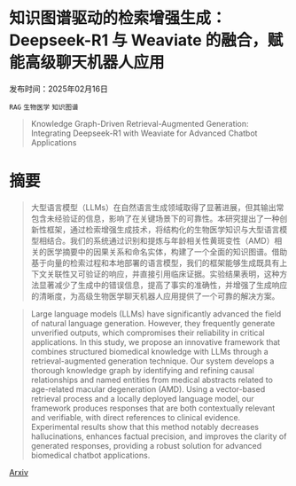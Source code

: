 # 知识图谱驱动的检索增强生成：Deepseek-R1 与 Weaviate 的融合，赋能高级聊天机器人应用

发布时间：2025年02月16日

`RAG` `生物医学` `知识图谱`

> Knowledge Graph-Driven Retrieval-Augmented Generation: Integrating Deepseek-R1 with Weaviate for Advanced Chatbot Applications

# 摘要

> 大型语言模型（LLMs）在自然语言生成领域取得了显著进展，但其输出常包含未经验证的信息，影响了在关键场景下的可靠性。本研究提出了一种创新性框架，通过检索增强生成技术，将结构化的生物医学知识与大型语言模型相结合。我们的系统通过识别和提炼与年龄相关性黄斑变性（AMD）相关的医学摘要中的因果关系和命名实体，构建了一个全面的知识图谱。借助基于向量的检索过程和本地部署的语言模型，我们的框架能够生成既具有上下文关联性又可验证的响应，并直接引用临床证据。实验结果表明，这种方法显著减少了生成中的错误信息，提高了事实的准确性，并增强了生成响应的清晰度，为高级生物医学聊天机器人应用提供了一个可靠的解决方案。

> Large language models (LLMs) have significantly advanced the field of natural language generation. However, they frequently generate unverified outputs, which compromises their reliability in critical applications. In this study, we propose an innovative framework that combines structured biomedical knowledge with LLMs through a retrieval-augmented generation technique. Our system develops a thorough knowledge graph by identifying and refining causal relationships and named entities from medical abstracts related to age-related macular degeneration (AMD). Using a vector-based retrieval process and a locally deployed language model, our framework produces responses that are both contextually relevant and verifiable, with direct references to clinical evidence. Experimental results show that this method notably decreases hallucinations, enhances factual precision, and improves the clarity of generated responses, providing a robust solution for advanced biomedical chatbot applications.

[Arxiv](https://arxiv.org/abs/2502.11108)